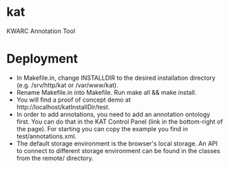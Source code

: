 kat
===

KWARC Annotation Tool

Deployment
==========

* In Makefile.in, change INSTALLDIR to the desired installation directory (e.g. /srv/http/kat or /var/www/kat).
* Rename Makefile.in into Makefile. Run make all && make install. 
* You will find a proof of concept demo at http://localhost/katInstallDir/test.
* In order to add annotations, you need to add an annotation ontology first. You can do that in the KAT Control Panel 
(link in the bottom-right of the page). For starting you can copy the example you find in test/annotations.xml.
* The default storage environment is the browser's local storage. An API to connect to different storage environment
can be found in the classes from the remote/ directory. 
